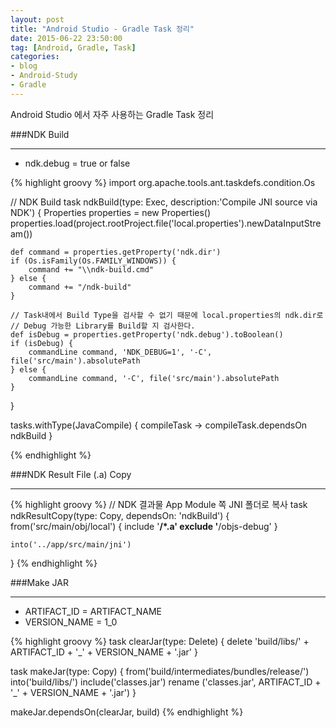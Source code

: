 ```yaml
---
layout: post
title: "Android Studio - Gradle Task 정리"
date: 2015-06-22 23:50:00
tag: [Android, Gradle, Task]
categories:
- blog
- Android-Study
- Gradle
---
```


<!--more-->

Android Studio 에서 자주 사용하는 Gradle Task 정리

###NDK Build

- - -

- ndk.debug = true or false

{% highlight groovy %}
import org.apache.tools.ant.taskdefs.condition.Os

// NDK Build
task ndkBuild(type: Exec, description:'Compile JNI source via NDK') {
    Properties properties = new Properties()
    properties.load(project.rootProject.file('local.properties').newDataInputStream())

    def command = properties.getProperty('ndk.dir')
    if (Os.isFamily(Os.FAMILY_WINDOWS)) {
        command += "\\ndk-build.cmd"
    } else {
        command += "/ndk-build"
    }

    // Task내에서 Build Type을 검사할 수 없기 때문에 local.properties의 ndk.dir로
    // Debug 가능한 Library를 Build할 지 검사한다.
    def isDebug = properties.getProperty('ndk.debug').toBoolean()
    if (isDebug) {
        commandLine command, 'NDK_DEBUG=1', '-C', file('src/main').absolutePath
    } else {
        commandLine command, '-C', file('src/main').absolutePath
    }
}

tasks.withType(JavaCompile) {
    compileTask -> compileTask.dependsOn ndkBuild
}

{% endhighlight %}

###NDK Result File (.a) Copy

- - -

{% highlight groovy %}
// NDK 결과물 App Module 쪽 JNI 폴더로 복사
task ndkResultCopy(type: Copy, dependsOn: 'ndkBuild') {
    from('src/main/obj/local') {
        include '**/*.a'
        exclude '**/objs-debug'
    }

    into('../app/src/main/jni')
}
{% endhighlight %}

###Make JAR

- - -

- ARTIFACT_ID = ARTIFACT_NAME
- VERSION_NAME = 1_0

{% highlight groovy %}
task clearJar(type: Delete) {
    delete 'build/libs/' + ARTIFACT_ID + '_' + VERSION_NAME + '.jar'
}

task makeJar(type: Copy) {
    from('build/intermediates/bundles/release/')
    into('build/libs/')
    include('classes.jar')
    rename ('classes.jar', ARTIFACT_ID + '_' + VERSION_NAME + '.jar')
}

makeJar.dependsOn(clearJar, build)
{% endhighlight %}

